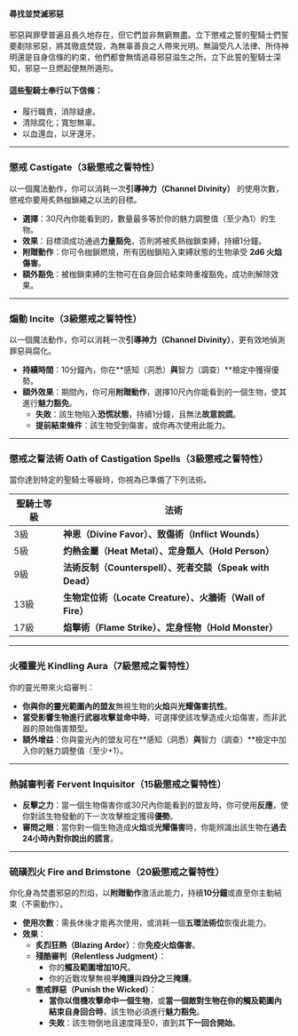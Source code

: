 #### 尋找並焚滅邪惡

邪惡與罪孽普遍且長久地存在，但它們並非無窮無盡。立下懲戒之誓的聖騎士們誓要剷除邪惡，將其徹底焚毀，為無辜善良之人帶來光明。無論受凡人法律、所侍神明還是自身信條的約束，他們都會無情追尋邪惡滋生之所。立下此誓的聖騎士深知，邪惡一旦燃起便無所遁形。

#### 這些聖騎士奉行以下信條：

- 履行職責，消除疑慮。
- 清除腐化；寬恕無辜。
- 以血還血，以牙還牙。

---

### **懲戒 Castigate**（3級懲戒之誓特性）

以一個魔法動作，你可以消耗一次**引導神力（Channel Divinity）** 的使用次數，懲戒你要用炙熱枷鎖繩之以法的目標。

- **選擇**：30尺內你能看到的，數量最多等於你的魅力調整值（至少為1）的生物。
- **效果**：目標須成功通過**力量豁免**，否則將被炙熱枷鎖束縛，持續1分鐘。
- **附贈動作**：你可令枷鎖燃燒，所有因枷鎖陷入束縛狀態的生物承受 **2d6 火焰傷害**。
- **額外豁免**：被枷鎖束縛的生物可在自身回合結束時重複豁免，成功則解除效果。

---

### **煽動 Incite**（3級懲戒之誓特性）

以一個魔法動作，你可以消耗一次**引導神力（Channel Divinity）**，更有效地偵測罪惡與腐化。

- **持續時間**：10分鐘內，你在**感知（洞悉）**與**智力（調查）**檢定中獲得優勢。
- **額外效果**：期間內，你可用**附贈動作**，選擇10尺內你能看到的一個生物，使其進行**魅力豁免**。
    - **失敗**：該生物陷入**恐慌狀態**，持續1分鐘，且無法**故意說謊**。
    - **提前結束條件**：該生物受到傷害，或你再次使用此能力。

---

### **懲戒之誓法術 Oath of Castigation Spells**（3級懲戒之誓特性）

當你達到特定的聖騎士等級時，你視為已準備了下列法術。

| **聖騎士等級** | **法術**                                       |
| --------- | -------------------------------------------- |
| 3級        | **神恩（Divine Favor）、致傷術（Inflict Wounds）**     |
| 5級        | **灼熱金屬（Heat Metal）、定身類人（Hold Person）**       |
| 9級        | **法術反制（Counterspell）、死者交談（Speak with Dead）** |
| 13級       | **生物定位術（Locate Creature）、火牆術（Wall of Fire）** |
| 17級       | **焰擊術（Flame Strike）、定身怪物（Hold Monster）**     |

---

### **火種靈光 Kindling Aura**（7級懲戒之誓特性）

你的靈光帶來火焰審判：

- **你與你的靈光範圍內的盟友**無視生物的**火焰**與**光耀傷害抗性**。
- **當受影響生物進行武器攻擊並命中時**，可選擇使該攻擊造成火焰傷害，而非武器的原始傷害類型。
- **額外增益**：你與靈光內的盟友可在**感知（洞悉）**與**智力（調查）**檢定中加入你的魅力調整值（至少+1）。

---

### **熱誠審判者 Fervent Inquisitor**（15級懲戒之誓特性）

- **反擊之力**：當一個生物傷害你或30尺內你能看到的盟友時，你可使用**反應**，使你對該生物發動的下一次攻擊檢定獲得**優勢**。
- **審問之眼**：當你對一個生物造成**火焰**或**光耀傷害**時，你能辨識出該生物在**過去24小時內對你說出的謊言**。

---

### **硫磺烈火 Fire and Brimstone**（20級懲戒之誓特性）

你化身為焚盡邪惡的烈焰，以**附贈動作**激活此能力，持續**10分鐘**或直至你主動結束（不需動作）。

- **使用次數**：需長休後才能再次使用，或消耗一個**五環法術位**恢復此能力。
- **效果**：
    - **炙烈狂熱（Blazing Ardor）**：你**免疫火焰傷害**。
    - **殘酷審判（Relentless Judgment）**：
        - 你的**觸及範圍增加10尺**。
        - 你的近戰攻擊無視**半掩護**與**四分之三掩護**。
    - **懲戒罪惡（Punish the Wicked）**：
        - **當你以借機攻擊命中一個生物**，或**當一個敵對生物在你的觸及範圍內結束自身回合時**，該生物必須進行**魅力豁免**。
        - **失敗**：該生物倒地且速度降至0，直到其**下一回合開始**。